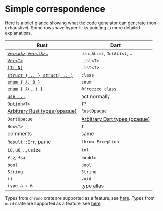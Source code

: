# Simple correspondence

Here is a brief glance showing what the code generator can generate (non-exhaustive). Some rows have hyper-links pointing to more detailed explanations.

| Rust                                                 | Dart                                                 |
| ---------------------------------------------------- | ---------------------------------------------------- |
| [`Vec<u8>`, `Vec<i8>`..](lang_vec.md)                | `Uint8List`, `Int8List`, ..                          |
| [`Vec<T>`](lang_vec.md)                              | `List<T>`                                            |
| [`[T; N]`](lang_vec.md)                              | `List<T>`                                            |
| [`struct { .. }`, `struct( .. )`](lang_struct.md)    | `class`                                              |
| [`enum { A, B }`](lang_enum.md)                      | `enum`                                               |
| [`enum { A(..) }`](lang_enum.md)                     | `@freezed class`                                     |
| [`use ...`](lang_external.md)                        | act normally                                         |
| [`Option<T>`](lang_option.md)                        | `T?`                                                 |
| [Arbitrary Rust types (opaque)](lang_rust_opaque.md) | `RustOpaque`                                         |
| `DartOpaque`                                         | [Arbitrary Dart types (opaque)](lang_dart_opaque.md) |
| `Box<T>`                                             | `T`                                                  |
| comments                                             | same                                                 |
| `Result::Err`, panic                                 | `throw Exception`                                    |
| `i8`, `u8`, .., `usize`                              | `int`                                                |
| `f32`, `f64`                                         | `double`                                             |
| `bool`                                               | `bool`                                               |
| `String`                                             | `String`                                             |
| `()`                                                 | `void`                                               |
| `type A = B`                                         | [type alias](lang_type_alias.md)                     |


Types from `chrono` crate are supported as a feature, see [here](lang_chrono.md).
Types from `uuid` crate are supported as a feature, see [here](lang_uuid.md).

